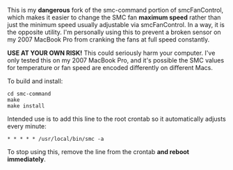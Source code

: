 This is my **dangerous** fork of the smc-command portion of smcFanControl, which makes it easier to change the SMC fan **maximum speed** rather than just the minimum speed usually adjustable via smcFanControl.  In a way, it is the opposite utility.  I'm personally using this to prevent a broken sensor on my 2007 MacBook Pro from cranking the fans at full speed constantly.

**USE AT YOUR OWN RISK!**  This could seriously harm your computer.  I've only tested this on my 2007 MacBook Pro, and it's possible the SMC values for temperature or fan speed are encoded differently on different Macs.

To build and install:

    cd smc-command
    make
	make install

Intended use is to add this line to the root crontab so it automatically adjusts every minute:

    * * * * * /usr/local/bin/smc -a

To stop using this, remove the line from the crontab **and reboot immediately**.
